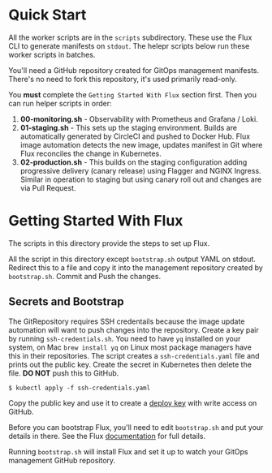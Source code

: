 # Quick Start

All the worker scripts are in the `scripts` subdirectory. These use the Flux CLI to generate manifests on `stdout`.
The helepr scripts below run these worker scripts in batches.

You'll need a GitHub repository created for GitOps management manifests. There's no need to fork this repository,
it's used primarily read-only.

You **must** complete the `Getting Started With Flux` section first. Then you can run helper scripts in order:

1. **00-monitoring.sh** - Observability with Prometheus and Grafana / Loki.
2. **01-staging.sh** - This sets up the staging environment. Builds are automatically generated by CircleCI and pushed to Docker Hub. Flux image automation detects the new image, updates manifest in Git where Flux reconciles the change in Kubernetes.
3. **02-production.sh** - This builds on the staging configuration adding progressive delivery (canary release) using Flagger and NGINX Ingress. Similar in operation to staging but using canary roll out and changes are via Pull Request.

# Getting Started With Flux

The scripts in this directory provide the steps to set up Flux.

All the script in this directory except `bootstrap.sh` output YAML on stdout. Redirect this to a file
and copy it into the management repository created by `bootstrap.sh`. Commit and Push the changes.

## Secrets and Bootstrap

The GitRepository requires SSH credentails because the image update automation will want to
push changes into the repository. Create a key pair by running `ssh-credentials.sh`. You need to have `yq` installed on your system, on Mac `brew install yq` on Linux most package managers have this in their repositories. The script
creates a `ssh-credentials.yaml` file and prints out the public key. Create the secret in
Kubernetes then delete the file. **DO NOT** push this to GitHub.

```shell
$ kubectl apply -f ssh-credentials.yaml
```

Copy the public key and use it to create a
[deploy key](https://docs.github.com/en/developers/overview/managing-deploy-keys)
with write access on GitHub.

Before you can bootstrap Flux, you'll need to edit `bootstrap.sh` and put your details in there. See the Flux
[documentation](https://fluxcd.io/docs/installation/#github-and-github-enterprise) for full details.

Running `bootstrap.sh` will install Flux and set it up to watch your GitOps management GitHub repository.
